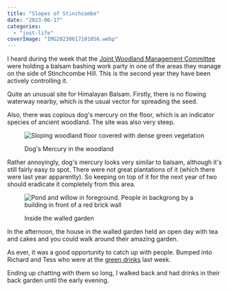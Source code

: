```yaml
---
title: "Slopes of Stinchcombe"
date: "2023-06-17"
categories: 
  - "just-life"
coverImage: "IMG20230617101056.webp"
---
```


I heard during the week that the [Joint Woodland Management Committee](https://www.uleyparishcouncil.gov.uk/copy-of-organisations00ab8fb2) were holding a balsam bashing work party in one of the areas they manage on the side of Stinchcombe Hill. This is the second year they have been actively controlling it.

Quite an unusual site for Himalayan Balsam. Firstly, there is no flowing waterway nearby, which is the usual vector for spreading the seed.

Also, there was copious dog's mercury on the floor, which is an indicator species of ancient woodland. The site was also very steep.

<figure>

![Sloping woodland floor covered with dense green vegetation](images/IMG20230617100013-1024x768.webp)

<figcaption>

Dog's Mercury in the woodland

</figcaption>

</figure>

Rather annoyingly, dog's mercury looks very similar to balsam, although it's still fairly easy to spot. There were not great plantations of it (which there were last year apparently). So keeping on top of it for the next year of two should eradicate it completely from this area.

<figure>

![Pond and willow in foreground. People in backgrong by a building in front of a red brick wall](images/IMG20230617150647-1024x628.webp)

<figcaption>

Inside the walled garden

</figcaption>

</figure>

In the afternoon, the house in the walled garden held an open day with tea and cakes and you could walk around their amazing garden.

As ever, it was a good opportunity to catch up with people. Bumped into Richard and Tess who were at the [green drinks](https://diary.uncountable.uk/2023/06/building-bug-boxes/) last week.

Ending up chatting with them so long, I walked back and had drinks in their back garden until the early evening.
